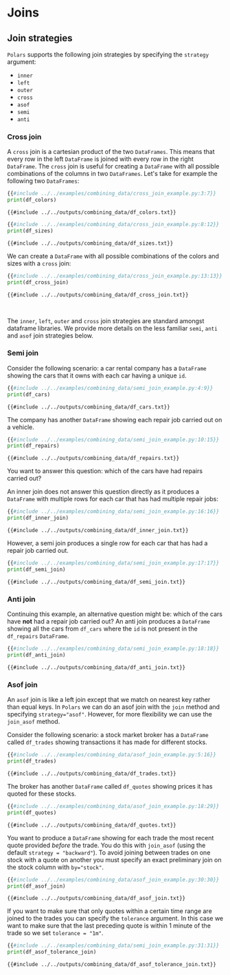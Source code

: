 # Joins

## Join strategies

`Polars` supports the following join strategies by specifying the `strategy` argument:

- `inner`
- `left`
- `outer`
- `cross`
- `asof`
- `semi`
- `anti`

### Cross join

A `cross` join is a cartesian product of the two `DataFrames`. This means that every row in the left `DataFrame` is joined with every row in the right `DataFrame`. The `cross` join is useful for creating a `DataFrame` with all possible combinations of the columns in two `DataFrames`. Let's take for example the following two `DataFrames`:

```python
{{#include ../../examples/combining_data/cross_join_example.py:3:7}}
print(df_colors)
```

```text
{{#include ../../outputs/combining_data/df_colors.txt}}
```

```python
{{#include ../../examples/combining_data/cross_join_example.py:8:12}}
print(df_sizes)
```

```text
{{#include ../../outputs/combining_data/df_sizes.txt}}
```

We can create a `DataFrame` with all possible combinations of the colors and sizes with a `cross` join:

```python
{{#include ../../examples/combining_data/cross_join_example.py:13:13}}
print(df_cross_join)
```

```text
{{#include ../../outputs/combining_data/df_cross_join.txt}}
```

<br>

The `inner`, `left`, `outer` and `cross` join strategies are standard amongst dataframe libraries. We provide more details on the less familiar `semi`, `anti` and `asof` join strategies below.

### Semi join

Consider the following scenario: a car rental company has a `DataFrame` showing the cars that it owns with each car having a unique `id`.

```python
{{#include ../../examples/combining_data/semi_join_example.py:4:9}}
print(df_cars)
```

```text
{{#include ../../outputs/combining_data/df_cars.txt}}
```

The company has another `DataFrame` showing each repair job carried out on a vehicle.

```python
{{#include ../../examples/combining_data/semi_join_example.py:10:15}}
print(df_repairs)
```

```text
{{#include ../../outputs/combining_data/df_repairs.txt}}
```

You want to answer this question: which of the cars have had repairs carried out?

An inner join does not answer this question directly as it produces a `DataFrame` with multiple rows for each car that has had multiple repair jobs:

```python
{{#include ../../examples/combining_data/semi_join_example.py:16:16}}
print(df_inner_join)
```

```text
{{#include ../../outputs/combining_data/df_inner_join.txt}}
```

However, a semi join produces a single row for each car that has had a repair job carried out.

```python
{{#include ../../examples/combining_data/semi_join_example.py:17:17}}
print(df_semi_join)
```

```text
{{#include ../../outputs/combining_data/df_semi_join.txt}}
```

### Anti join

Continuing this example, an alternative question might be: which of the cars have **not** had a repair job carried out? An anti join produces a `DataFrame` showing all the cars from `df_cars` where the `id` is not present in the `df_repairs` `DataFrame`.

```python
{{#include ../../examples/combining_data/semi_join_example.py:18:18}}
print(df_anti_join)
```

```text
{{#include ../../outputs/combining_data/df_anti_join.txt}}
```

### Asof join

An `asof` join is like a left join except that we match on nearest key rather than equal keys.
In `Polars` we can do an asof join with the `join` method and specifying `strategy="asof"`. However, for more flexibility we can use the `join_asof` method.

Consider the following scenario: a stock market broker has a `DataFrame` called `df_trades` showing transactions it has made for different stocks.

```python
{{#include ../../examples/combining_data/asof_join_example.py:5:16}}
print(df_trades)
```

```text
{{#include ../../outputs/combining_data/df_trades.txt}}
```

The broker has another `DataFrame` called `df_quotes` showing prices it has quoted for these stocks.

```python
{{#include ../../examples/combining_data/asof_join_example.py:18:29}}
print(df_quotes)
```

```text
{{#include ../../outputs/combining_data/df_quotes.txt}}
```

You want to produce a `DataFrame` showing for each trade the most recent quote provided *before* the trade. You do this with `join_asof` (using the default `strategy = "backward"`).
To avoid joining between trades on one stock with a quote on another you must specify an exact preliminary join on the stock column with `by="stock"`.

```python
{{#include ../../examples/combining_data/asof_join_example.py:30:30}}
print(df_asof_join)
```

```text
{{#include ../../outputs/combining_data/df_asof_join.txt}}
```

If you want to make sure that only quotes within a certain time range are joined to the trades you can specify the `tolerance` argument. In this case we want to make sure that the last preceding quote is within 1 minute of the trade so we set `tolerance = "1m"`.

```python
{{#include ../../examples/combining_data/semi_join_example.py:31:31}}
print(df_asof_tolerance_join)
```

```text
{{#include ../../outputs/combining_data/df_asof_tolerance_join.txt}}
```
